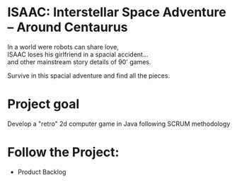 # ISAAC: Interstellar Space Adventure – Around Centaurus
In a world were robots can share love,  
ISAAC loses his girlfriend in a spacial accident...  
and other mainstream story details of 90' games.

Survive in this spacial adventure and find all the pieces. 

# Project goal
Develop a "retro" 2d computer game in Java following SCRUM methodology

# Follow the Project:
 - Product Backlog

